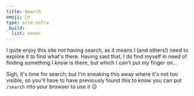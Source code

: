 ```yaml
---
title: Search
emoji: 🕵️‍♂️
type: site-infra
_build:
  list: never
---
```


I quite enjoy this site _not_ having search, as it means I (and others!) need to explore it to find what's there. Having said that, I do find myself in need of finding something I _know_ is there, but which I can't put my finger on…

Sigh, it's time for search; but I'm sneaking this away where it's not too visible, so you'll have to have previously found this to know you can put `/search` into your browser to use it 😉

<link href="/search/pagefind-ui.css" rel="stylesheet">
<script src="/search/pagefind-ui.js" type="text/javascript"></script>
<div id="search"></div>
<script>
    window.addEventListener('DOMContentLoaded', (event) => {
        new PagefindUI({
          element: "#search",
          showEmptyFilters: false,
        });
    });
</script>
